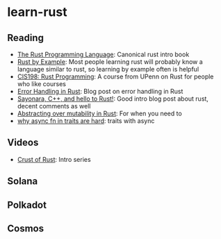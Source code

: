 # learn-rust

## Reading

- [The Rust Programming Language](https://doc.rust-lang.org/book): Canonical rust intro book
- [Rust by Example](https://doc.rust-lang.org/rust-by-example/): Most people learning rust will probably know a language similar to rust, so learning by example often is helpful
- [CIS198: Rust Programming](https://github.com/upenn-cis198): A course from UPenn on Rust for people who like courses 
- [Error Handling in Rust](https://blog.burntsushi.net/rust-error-handling/): Blog post on error handling in Rust
- [Sayonara, C++, and hello to Rust!](https://www.thecodedmessage.com/posts/hello-rust/): Good intro blog post about rust, decent comments as well 
- [Abstracting over mutability in Rust](https://lab.whitequark.org/notes/2016-12-13/abstracting-over-mutability-in-rust/): For when you need to
- [why async fn in traits are hard](http://smallcultfollowing.com/babysteps/blog/2019/10/26/async-fn-in-traits-are-hard/): traits with async

## Videos

- [Crust of Rust](https://www.youtube.com/watch?v=rAl-9HwD858&list=PLqbS7AVVErFiWDOAVrPt7aYmnuuOLYvOa&ab_channel=JonGjengset): Intro series


## Solana


## Polkadot


## Cosmos

